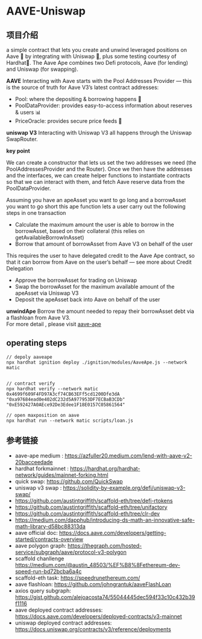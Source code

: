 # AAVE-Uniswap

## 项目介绍

a simple contract that lets you create and unwind leveraged positions on Aave 👻 by integrating with Uniswap 🦄, plus some testing courtesy of Hardhat👷.
The Aave Ape combines two Defi protocols, Aave (for lending) and Uniswap (for swapping).

**AAVE**
Interacting with Aave starts with the Pool Addresses Provider — this is the source of truth for Aave V3’s latest contract addresses:
- Pool: where the depositing & borrowing happens 🏦
- PoolDataProvider: provides easy-to-access information about reserves & users 📊
- PriceOracle: provides secure price feeds 💱

**uniswap V3**
Interacting with Uniswap V3 all happens through the Uniswap SwapRouter.


**key point**

We can create a constructor that lets us set the two addresses we need (the PoolAddressesProvider and the Router). Once we then have the addresses and the interfaces, we can create helper functions to instantiate contracts so that we can interact with them, and fetch Aave reserve data from the PoolDataProvider.  

Assuming  you have an apeAsset you want to go long and a borrowAsset you want to go short
this ape function lets a user carry out the following steps in one transaction
- Calculate the maximum amount the user is able to borrow in the borrowAsset, based on their collateral (this relies on getAvailableBorrowInAsset)
- Borrow that amount of borrowAsset from Aave V3 on behalf of the user

This requires the user to have delegated credit to the Aave Ape contract, so that it can borrow from Aave on the user’s behalf — see more about Credit Delegation

- Approve the borrowAsset for trading on Uniswap
- Swap the borrowAsset for the maximum available amount of the apeAsset via Uniswap V3
- Deposit the apeAsset back into Aave on behalf of the user


**unwindApe**
Borrow the amount needed to repay their borrowAsset debt via a flashloan from Aave V3.   
For more detail , please visit [aave-ape](https://azfuller20.medium.com/aave-ape-with-%EF%B8%8F-scaffold-eth-c687874c079e )
## operating steps

```shell
// depoly aaveape
npx hardhat ignition deploy ./ignition/modules/AaveApe.js --network  matic
 

// contract verify
npx hardhat verify --network matic 0x4699f609F4FD97A3cf74CB63EFf5cd1200Dfe3dA "0xa97684ead0e402dC232d5A977953DF7ECBaB3CDb" "0xE592427A0AEce92De3Edee1F18E0157C05861564"

// open maxposition on aave
npx hardhat run --network matic scripts/loan.js   

```




## 参考链接
- aave-ape medium : https://azfuller20.medium.com/lend-with-aave-v2-20bacceedade
- hardhat forkmainnet : https://hardhat.org/hardhat-network/guides/mainnet-forking.html
- quick swap: https://github.com/QuickSwap
- uniswap v3 swap : https://solidity-by-example.org/defi/uniswap-v3-swap/
- https://github.com/austintgriffith/scaffold-eth/tree/defi-rtokens  
- https://github.com/austintgriffith/scaffold-eth/tree/unifactory  
- https://github.com/austintgriffith/scaffold-eth/tree/clr-dev  
- https://medium.com/dapphub/introducing-ds-math-an-innovative-safe-math-library-d58bc88313da 
- aave official doc: https://docs.aave.com/developers/getting-started/contracts-overview  
- aave polygon graph: https://thegraph.com/hosted-service/subgraph/aave/protocol-v3-polygon 
- scaffold chanllenge https://medium.com/@austin_48503/%EF%B8%8Fethereum-dev-speed-run-bd72bcba6a4c
- scaffold-eth task: https://speedrunethereum.com/ 
- aave flashloan: https://github.com/johngrantuk/aaveFlashLoan  
- axios query subgraph: https://gist.github.com/alejoacosta74/55044445dec594f33c10c432b39f1116  
- aave deployed contract addresses: https://docs.aave.com/developers/deployed-contracts/v3-mainnet
- uniswap deployed contract addresses: https://docs.uniswap.org/contracts/v3/reference/deployments   
